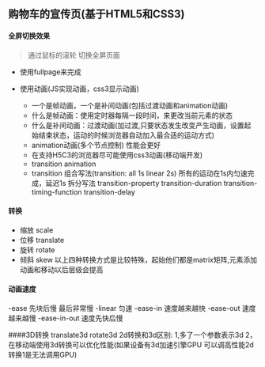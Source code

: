 ## 购物车的宣传页(基于HTML5和CSS3)


#### 全屏切换效果
> 通过鼠标的滚轮 切换全屏页面

- 使用fullpage来完成

- 使用动画(JS实现动画，css3显示动画)
  + 一个是帧动画，一个是补间动画(包括过渡动画和animation动画)
  + 什么是帧动画：使用定时器每隔一段时间，来更改当前元素的状态
  + 什么是补间动画：过渡动画(加过渡,只要状态发生改变产生动画，设置起始结束状态，运动的时候浏览器自动加入最合适的运动方式)
  + animation动画(多个节点控制) 性能会更好
  + 在支持H5C3的浏览器尽可能使用css3动画(移动端开发)
  + transition animation
  + transition 组合写法(transition: all 1s linear 2s) 所有的运动在1s内匀速完成，延迟1s
    拆分写法 transition-property transition-duration transition-timing-function  transition-delay


#### 转换
- 缩放 scale
- 位移 translate
- 旋转 rotate
- 倾斜 skew
以上四种转换方式是比较特殊，起始他们都是matrix矩阵,元素添加动画和移动以后层级会提高

#### 动画速度
-ease 先块后慢 最后非常慢
-linear 匀速
-ease-in 速度越来越快
-ease-out 速度越来越慢
-ease-in-out 速度先快后慢


####3D转换 translate3d rotate3d
2d转换和3d区别:
1,多了一个参数表示3d
2，在移动端使用3d转换可以优化性能(如果设备有3d加速引擎GPU 可以调高性能2d转换1是无法调用GPU)


